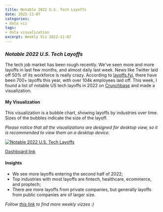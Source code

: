 ```yaml
---
title: Notable 2022 U.S. Tech Layoffs
date: 2022-11-07
categories:
- data viz
tags:
- data visualization
excerpt: Weekly Viz 2022-11-07
---
```


### *Notable 2022 U.S. Tech Layoffs*

The tech job market has been rough recently. We've seen more and more layoffs in last few months, and almost daily last week. News like Twitter laid off 50% of its workforce is really crazy. According to [layoffs.fyi](https://layoffs.fyi/), there have been 700+ layoffs this year, with over 104k employees laid off. This week, I found a list of notable US tech layoffs in 2022 on [Crunchbase](https://news.crunchbase.com/startups/tech-layoffs-2022/) and made a visualization.  

#### My Visualization

This visualization is a bubble chart, showing layoffs by industries over time. Sizes of the bubbles indicate the size of the layoff.  

*Please notice that all the visualizations are designed for desktop view, so it is recommended to view them on a desktop device.*  

<div class='tableauPlaceholder' id='viz1667878647576' style='position: relative'><noscript><a href='#'>
  <img alt='Notable 2022 U.S. Tech Layoffs ' src='https:&#47;&#47;public.tableau.com&#47;static&#47;images&#47;20&#47;20221107Notable2022U_S_TechLayoffs&#47;Notable2022U_S_TechLayoffs&#47;1_rss.png' style='border: none' />
  </a></noscript>
  <object class='tableauViz'  style='display:none;'>
    <param name='host_url' value='https%3A%2F%2Fpublic.tableau.com%2F' />
    <param name='embed_code_version' value='3' />
    <param name='site_root' value='' />
    <param name='name' value='20221107Notable2022U_S_TechLayoffs&#47;Notable2022U_S_TechLayoffs' />
    <param name='tabs' value='no' />
    <param name='toolbar' value='yes' />
    <param name='static_image' value='https:&#47;&#47;public.tableau.com&#47;static&#47;images&#47;20&#47;20221107Notable2022U_S_TechLayoffs&#47;Notable2022U_S_TechLayoffs&#47;1.png' />
    <param name='animate_transition' value='yes' />
    <param name='display_static_image' value='yes' />
    <param name='display_spinner' value='yes' />
    <param name='display_overlay' value='yes' />
    <param name='display_count' value='yes' />
    <param name='language' value='en-US' />
    <param name='filter' value='publish=yes' />
  </object></div>                
  <script type='text/javascript'>     
  var divElement = document.getElementById('viz1667878647576');  
  var vizElement = divElement.getElementsByTagName('object')[0];              
  if ( divElement.offsetWidth > 800 ) { vizElement.style.width='800px';vizElement.style.height='827px';} else if ( divElement.offsetWidth > 500 ) { vizElement.style.width='800px';vizElement.style.height='827px';} else { vizElement.style.width='100%';vizElement.style.height='727px';}     
  var scriptElement = document.createElement('script');               
  scriptElement.src = 'https://public.tableau.com/javascripts/api/viz_v1.js';            
  vizElement.parentNode.insertBefore(scriptElement, vizElement);            
</script>  

[Dashboard link](https://public.tableau.com/views/20221107Notable2022U_S_TechLayoffs/Notable2022U_S_TechLayoffs?:language=en-US&publish=yes&:display_count=n&:origin=viz_share_link)
  
#### Insights
* We see more layoffs entering the second half of 2022;  
* Top industries with most layoffs are fintech, healthcare, ecommerce, and proptech;  
* There are more layoffs from private companies, but generally layoffs from public companies are of larger size.  

*Follow [this link](https://yudong-94.github.io/personal-website/project/WeeklyViz2022/) to find more weekly vizzes :)*
